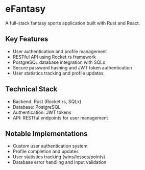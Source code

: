 # eFantasy
A full-stack fantasy sports application built with Rust and React.

## Key Features
- User authentication and profile management
- RESTful API using Rocket.rs framework
- PostgreSQL database integration with SQLx
- Secure password hashing and JWT token authentication
- User statistics tracking and profile updates

## Technical Stack
- Backend: Rust (Rocket.rs, SQLx)
- Database: PostgreSQL
- Authentication: JWT tokens
- API: RESTful endpoints for user management

## Notable Implementations
- Custom user authentication system
- Profile completion and updates
- User statistics tracking (wins/losses/points)
- Database error handling and input validation
